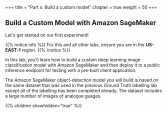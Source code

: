 +++
title = "Part x: Build a custom model"
chapter = true
weight = 50
+++

## Build a Custom Model with Amazon SageMaker

Let's get started on our first experiment!

{{% notice info %}}
For this and all other labs, ensure you are in the **US-EAST-1** region.
{{% /notice %}}

In this lab, you'll learn how to build a custom deep learning image classification model with Amazon SageMaker and then deploy it to a public inference endpoint for testing with a pre-built client application.

The Amazon SageMaker object-detection model you will build is based on the same dataset that was used in the previous Ground Truth labelling lab except all of the labelling has been completed already. The dataset includes a large number of images of analogue guages.

{{% children showhidden="true" %}}
